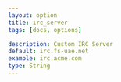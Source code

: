 ```yaml
---
layout: option
title: irc_server
tags: [docs, options]

description: Custom IRC Server
default: irc.fs-uae.net
example: irc.acme.com
type: String
---
```

